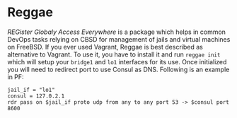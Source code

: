 # Reggae
*REGister Globaly Access Everywhere* is a package which helps in common DevOps tasks relying on CBSD for management of jails and virtual machines on FreeBSD. If you ever used Vagrant, Reggae is best described as alternative to Vagrant. To use it, you have to install it and run `reggae init` which will setup your `bridge1` and `lo1` interfaces for its use. Once initialized you will need to redirect port to use Consul as DNS. Following is an example in PF:

```
jail_if = "lo1"
consul = 127.0.2.1
rdr pass on $jail_if proto udp from any to any port 53 -> $consul port 8600
```
